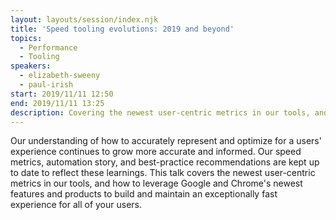 ```yaml
---
layout: layouts/session/index.njk
title: 'Speed tooling evolutions: 2019 and beyond'
topics:
  - Performance
  - Tooling
speakers:
  - elizabeth-sweeny
  - paul-irish
start: 2019/11/11 12:50
end: 2019/11/11 13:25
description: Covering the newest user-centric metrics in our tools, and how to leverage Google and Chrome's newest features and products to build and maintain an exceptionally fast experience for all of your users.
---
```


Our understanding of how to accurately represent and optimize for a users' experience continues to grow more accurate and informed. Our speed metrics, automation story, and best-practice recommendations are kept up to date to reflect these learnings. This talk covers the newest user-centric metrics in our tools, and how to leverage Google and Chrome's newest features and products to build and maintain an exceptionally fast experience for all of your users.
